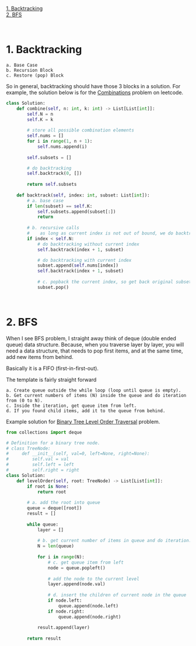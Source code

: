 [1. Backtracking](#1-backtracking)  
[2. BFS](#2-bfs)  

<br/>

# 1. Backtracking

```
a. Base Case
b. Recursion Block
c. Restore (pop) Block
```

So in general, backtracking should have those 3 blocks in a solution. For example, the solution below is for the [Combinations](https://leetcode.com/problems/combinations/) problem on leetcode.

```py
class Solution:
    def combine(self, n: int, k: int) -> List[List[int]]:
        self.N = n
        self.K = k
        
        # store all possible combination elements
        self.nums = []
        for i in range(1, n + 1):
            self.nums.append(i)
        
        self.subsets = []

        # do backtracking        
        self.backtrack(0, [])
        
        return self.subsets
        
    def backtrack(self, index: int, subset: List[int]):
        # a. base case
        if len(subset) == self.K:
            self.subsets.append(subset[:])
            return
        
        # b. recursive calls
        #    as long as current index is not out of bound, we do backtrack
        if index < self.N:
            # do backtracking without current index
            self.backtrack(index + 1, subset)

            # do backtracking with current index
            subset.append(self.nums[index])
            self.backtrack(index + 1, subset)
            
            # c. popback the current index, so get back original subset
            subset.pop()
```

<br/>

# 2. BFS

When I see BFS problem, I straight away think of deque (double ended queue) data structure. Because, when you traverse layer by layer,
you will need a data structure, that needs to pop first items, and at the same time, add new items from behind.

Basically it is a FIFO (first-in-first-out).

The template is fairly straight forward

```
a. Create queue outside the while loop (loop until queue is empty).
b. Get current numbers of items (N) inside the queue and do iteration from (0 to N).
c. Inside the iteration, get queue item from left.
d. If you found child items, add it to the queue from behind.
```

Example solution for [Binary Tree Level Order Traversal](https://leetcode.com/problems/binary-tree-level-order-traversal/) problem.

```py
from collections import deque

# Definition for a binary tree node.
# class TreeNode:
#     def __init__(self, val=0, left=None, right=None):
#         self.val = val
#         self.left = left
#         self.right = right
class Solution:
    def levelOrder(self, root: TreeNode) -> List[List[int]]:
        if root is None:
            return root
        
        # a. add the root into queue
        queue = deque([root])
        result = []
        
        while queue:
            layer = []
            
            # b. get current number of items in queue and do iteration.
            N = len(queue)
            
            for i in range(N):
                # c. get queue item from left
                node = queue.popleft()
                
                # add the node to the current level
                layer.append(node.val)
                
                # d. insert the children of current node in the queue
                if node.left:
                    queue.append(node.left)
                if node.right:
                    queue.append(node.right)
            
            result.append(layer)
        
        return result
```

